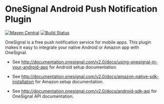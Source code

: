 OneSignal Android Push Notification Plugin
====================================

[![Maven Central](https://maven-badges.herokuapp.com/maven-central/com.onesignal/OneSignal/badge.png)](https://maven-badges.herokuapp.com/maven-central/com.onesignal/OneSignal)
[![Build Status](https://travis-ci.org/OneSignal/OneSignal-Android-SDK.svg?branch=master)](https://travis-ci.org/OneSignal/OneSignal-Android-SDK)

OneSignal is a free push notification service for mobile apps. This plugin makes it easy to integrate your native Android or Amazon app with OneSignal.

- See http://documentation.onesignal.com/v2.0/docs/using-onesignal-in-your-android-app for Android setup documentation.
- See http://documentation.onesignal.com/v2.0/docs/amazon-native-sdk-installation for Amazon setup documentation.

- See http://documentation.onesignal.com/v2.0/docs/android-sdk-api for OneSignal API documentation.
